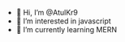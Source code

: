 - 👋 Hi, I’m @AtulKr9
- 👀 I’m interested in javascript
- 🌱 I’m currently learning MERN

<!---
AtulKr9/AtulKr9 is a ✨ special ✨ repository because its `README.md` (this file) appears on your GitHub profile.
You can click the Preview link to take a look at your changes.
--->
